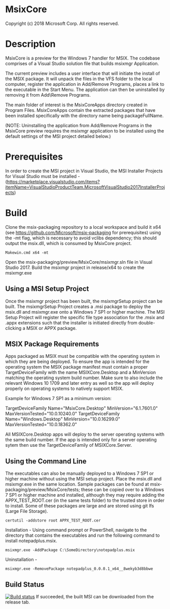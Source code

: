 # MsixCore
Copyright (c) 2018 Microsoft Corp. All rights reserved.

# Description 
MsixCore is a preview for the Windows 7 handler for MSIX. The codebase comprises of a Visual Studio solution file that builds msixmgr Application. 

The current preview includes a user interface that will initiate the install of the MSIX package. It will unpack the files in the VFS folder to the local computer, register the application in Add/Remove Programs, places a link to the executable in the Start Menu. The application can then be uninstalled by removing it from Add\Remove Programs. 

The main folder of interest is the MsixCoreApps directory created in Program Files. MsixCoreApps contain the extracted packages that have been installed specifically with the directory name being packageFullName.

(NOTE: Uninstalling the application from Add/Remove Programs in the MsixCore preview requires the msixmgr application to be installed using the default settings of the MSI project detailed below.)

# Prerequisites
In order to create the MSI project in Visual Studio, the MSI Installer Projects for Visual Studio must be installed - 
(https://marketplace.visualstudio.com/items?itemName=VisualStudioProductTeam.MicrosoftVisualStudio2017InstallerProjects)

# Build
Clone the msix-packaging repository to a local workspace and build it x64 (see https://github.com/Microsoft/msix-packaging for prerequisites) using the -mt flag, which is necessary to avoid vclibs dependency; this should output the msix.dll, which is consumed by MsixCore project.

```
Makewin.cmd x64 -mt
```
Open the msix-packaging/preview/MsixCore/msixmgr.sln file in Visual Studio 2017. Build the msixmgr project in release/x64 to create the msixmgr.exe

## Using a MSI Setup Project
Once the msixmgr project has been built, the msixmgrSetup project can be built.
The msixmgrSetup Project creates a .msi package to deploy the msix.dll and msixmgr.exe onto a Windows 7 SP1 or higher machine. The MSI Setup Project will register the specific file type association for the .msix and .appx extensions such that the installer is initiated directly from double-clicking a MSIX or APPX package.

## MSIX Package Requirements
Apps packaged as MSIX must be compatible with the operating system in which they are being deployed.  To ensure the app is intended for the operating system the MSIX package manifest must contain a proper TargetDeviceFamily with the name MSIXCore.Desktop and a MinVersion matching the operating system build number.  Make sure to also include the relevant Windows 10 1709 and later entry as well so the app will deploy properly on operating systems to natively support MSIX.

Example for Windows 7 SP1 as a minimum version:

TargetDeviceFamily Name="MsixCore.Desktop" MinVersion="6.1.7601.0" MaxVersionTested="10.0.10240.0"
TargetDeviceFamily Name="Windows.Desktop" MinVersion="10.0.16299.0" MaxVersionTested="10.0.18362.0" 

All MSIXCore.Desktop apps will deploy to the server operating systems with the same build number.  If the app is intended only for a server operating sytem then use the TargetDeviceFamily of MSIXCore.Server.


## Using the Command Line
The executables can also be manually deployed to a Windows 7 SP1 or higher machine without using the MSI setup project. Place the msix.dll and msixmgr.exe in the same location. 
Sample packages can be found at msix-packaging/preview/MsixCore/tests; these can be copied over to a Windows 7 SP1 or higher machine and installed, although they may require adding the APPX_TEST_ROOT.cer (in the same tests folder) to the trusted store in order to install. Some of these packages are large and are stored using git lfs (Large File Storage).

```
certutil -addstore root APPX_TEST_ROOT.cer
```

Installation - Using command prompt or PowerShell, navigate to the directory that contains the executables and run the following command to install notepadplus.msix.

```
msixmgr.exe -AddPackage C:\SomeDirectory\notepadplus.msix
```

Uninstallation - 

```
msixmgr.exe -RemovePackage notepadplus_0.0.0.1_x64__8wekyb3d8bbwe
```

## Build Status
[![Build status](https://microsoft.visualstudio.com/xPlatAppx/_apis/build/status/CIGitHub-for-MsixCoreInstaller)](https://github.com/Microsoft/msix-packaging/releases/tag/MsixCoreInstaller-preview)
If succeeded, the built MSI can be downloaded from the release tab.
